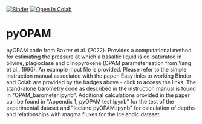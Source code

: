 [![Binder](https://mybinder.org/badge_logo.svg)](https://mybinder.org/v2/gh/Rjmbx/pyOPAM/HEAD)
[![Open In Colab](https://colab.research.google.com/assets/colab-badge.svg)](https://colab.research.google.com/github/Rjmbx/pyOPAM/blob/main/OPAM_barometer.ipynb)

# pyOPAM
pyOPAM code from Baxter et al. (2022). Provides a computational method for estimating the pressure at which a basaltic liquid is co-saturated in olivine, plagioclase and clinopyroxene (OPAM parameterisation from Yang et al., 1996). An example input file is provided. Please refer to the simple instruction manual associated with the paper. Easy links to working Binder and Colab are provided by the badges above - click to access the links.
The stand-alone barometry code as described in the instruction manual is found in "OPAM_barometer.ipynb". Additional calculations provided in the paper can be found in "Appendix 1, pyOPAM test.ipynb" for the test of the experimental dataset and "Iceland pyOPAM.ipynb" for calculation of depths and relationships with magma fluxes for the Icelandic dataset.
